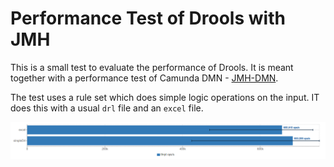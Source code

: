 # Performance Test of Drools with JMH

This is a small test to evaluate the performance of Drools. It is meant together with a performance test of Camunda DMN - [JMH-DMN](https://github.com/DennisRippinger/jmh-dmn). 

The test uses a rule set which does simple logic operations on the input. IT does this with a usual `drl` file and an `excel` file.

![Drools Result](img/jmh_result.png "Result of Drools")
